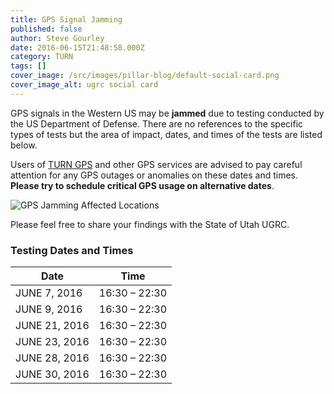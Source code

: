 ```yaml
---
title: GPS Signal Jamming
published: false
author: Steve Gourley
date: 2016-06-15T21:48:58.000Z
category: TURN
tags: []
cover_image: /src/images/pillar-blog/default-social-card.png
cover_image_alt: ugrc social card
---
```


GPS signals in the Western US may be **jammed** due to testing conducted by the US Department of Defense. There are no references to the specific types of tests but the area of impact, dates, and times of the tests are listed below.

Users of [TURN GPS](/products/sgid/cadastre/turn-gps) and other GPS services are advised to pay careful attention for any GPS outages or anomalies on these dates and times. **Please try to schedule critical GPS usage on alternative dates**.

![GPS Jamming Affected Locations](/images/404.png)

Please feel free to share your findings with the State of Utah UGRC.

### Testing Dates and Times

| Date          |     Time      |
| ------------- | :-----------: |
| JUNE 7, 2016  | 16:30 – 22:30 |
| JUNE 9, 2016  | 16:30 – 22:30 |
| JUNE 21, 2016 | 16:30 – 22:30 |
| JUNE 23, 2016 | 16:30 – 22:30 |
| JUNE 28, 2016 | 16:30 – 22:30 |
| JUNE 30, 2016 | 16:30 – 22:30 |
